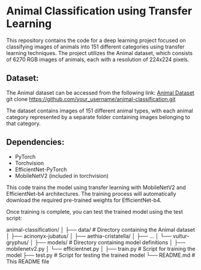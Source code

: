 # **Animal Classification using Transfer Learning**

This repository contains the code for a deep learning project focused on classifying images of animals into 151 different categories using transfer learning techniques. The project utilizes the Animal dataset, which consists of 6270 RGB images of animals, each with a resolution of 224x224 pixels.

## **Dataset:**
The Animal dataset can be accessed from the following link: [Animal Dataset](link_to_dataset)
git clone https://github.com/your_username/animal-classification.git


The dataset contains images of 151 different animal types, with each animal category represented by a separate folder containing images belonging to that category.

## **Dependencies:**
- PyTorch
- Torchvision
- EfficientNet-PyTorch
- MobileNetV2 (included in torchvision)

This code trains the model using transfer learning with MobileNetV2 and EfficientNet-b4 architectures. The training process will automatically download the required pre-trained weights for EfficientNet-b4.

Once training is complete, you can test the trained model using the test script:

animal-classification/
│
├── data/                  # Directory containing the Animal dataset
│   ├── acinonyx\-jubatus/
│   ├── aethia\-cristatella/
│   ├── ...
│   └── vultur\-gryphus/
│
├── models/                # Directory containing model definitions
│   ├── mobilenetv2.py
│   └── efficientnet.py
│
├── train.py               # Script for training the model
├── test.py                # Script for testing the trained model
└── README.md              # This README file
